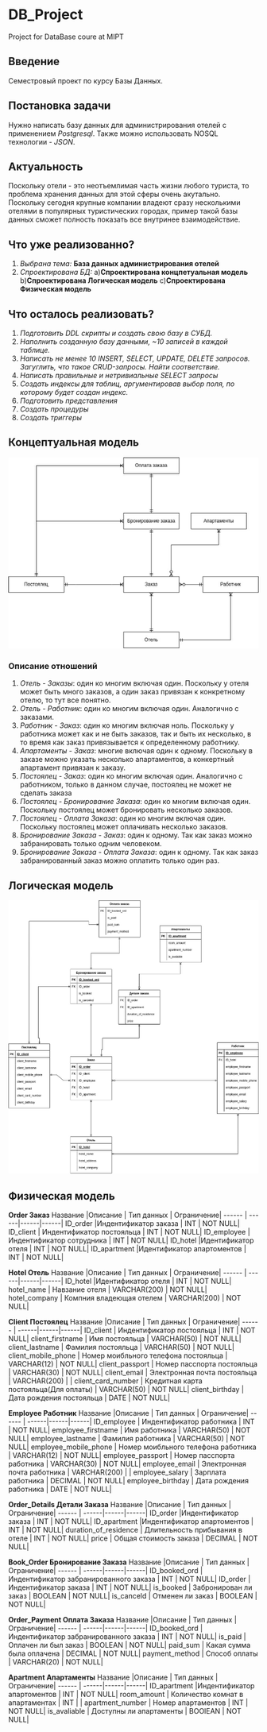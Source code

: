 # DB_Project
Project for DataBase coure at MIPT

## Введение
Семестровый проект по курсу Базы Данных.

## Постановка задачи
Нужно написать базу данных для администрирования отелей с применением *Postgresql*. Также можно использовать NOSQL технологии - *JSON*.

## Актуальность
Поскольку отели - это неотъемлимая часть жизни любого туриста, то проблема хранения данных для этой сферы очень акутально. Поскольку сегодня крупные компании владеют сразу несколькими отелями в популярных туристических городах, пример такой базы данных сможет полность показать все внутринее взаимодействие. 

## Что уже реализованно?
1) *Выбрана тема:* **База данных администрирования отелей**
2) *Спроектирована БД:*
  а)**Спроектирована концпетуальная модель**
  b)**Спроектирована Логическая модель**
  c)**Спроектирована Физическая модель**

## Что осталось реализовать?
1) *Подготовить DDL скрипты и создать свою базу в СУБД.*
2) *Наполнить созданную базу данными, ~10 записей в каждой таблице.*
3) *Написать не менее 10 INSERT, SELECT, UPDATE, DELETE запросов. Загуглить, что такое CRUD-запросы. Найти соответствие.*
4) *Написать правильные и нетривиальные SELECT запросы*
5) *Создать индексы для таблиц, аргументировав выбор поля, по которому будет создан индекс.*
6) *Подготовить представления*
7) *Создать процедуры*
8) *Создать триггеры*

## Концептуальная модель
![Alt text](diagramms/hotel_concept.jpg?raw=true "Concept")

### Описание отношений
1) *Отель - Заказы*: один ко многим включая один. Поскольку у отеля может быть много заказов, а один заказ привязан к конкретному отелю, то тут все понятно.
2) *Отель - Работник*: один ко многим включая один. Аналогично с заказами.
3) *Работник - Заказ*: один ко многим включая ноль. Поскольку у работника может как и не быть заказов, так и быть их несколько, в то время как заказ привязывается к определенному работнику.
4) *Апартаменты - Заказ*: многие включая один к одному. Поскольку в заказе можно указать несколько апартаментов, а конкертный апартамент привязан к заказу.
5) *Постоялец - Заказ*: один ко многим включая один. Аналогично с работником, только в данном случае, постоялец не может не сделать заказа
6) *Постоялец - Бронирование Заказа*: один ко многим включая один. Поскольку постоялец может бронировать несколько заказов.
7) *Постоялец - Оплата Заказа*: один ко многим включая один. Поскольку постоялец может оплачивать несколько заказов.
8) *Бронирование Заказа - Заказ*: один к одному. Так как заказ можно забранировать только одним человеком.
9) *Бронирование Заказа - Оплата Заказа*: один к одному. Так как заказ забранированный заказ можно оплатить только один раз.

## Логическая модель
![Alt text](diagramms/log_diag_hotel.jpg?raw=true "Logic")

## Физическая модель
**Order Заказ**
Название |Описание | Тип данных | Ограничение|
------ | ------|------|------|
ID_order |Индентификатор заказа  |  INT | NOT NULL|
ID_client  | Индентификатор постояльца | INT | NOT NULL|
ID_employee |Индентификатор сотрудника  | INT | NOT NULL|
ID_hotel |Идентификатор отеля  | INT | NOT NULL|
ID_apartment |Идентификатор апартоментов  | INT | NOT NULL|

**Hotel Отель**
Название |Описание | Тип данных | Ограничение|
------ | ------|------|------|
ID_hotel |Идентификатор отеля  | INT | NOT NULL|
hotel_name | Навзание отеля  | VARCHAR(200) | NOT NULL|
hotel_company  | Компния владеющая отелем | VARCHAR(200) | NOT NULL|

**Client Постоялец**
Название |Описание | Тип данных | Ограничение|
------ | ------|------|------|
ID_client  | Индентификатор постояльца | INT | NOT NULL|
client_firstname | Имя постояльца  | VARCHAR(50) | NOT NULL|
client_lastname | Фамилия постояльца  | VARCHAR(50) | NOT NULL|
client_mobile_phone | Номер моибльного телефона постояльца | VARCHAR(12) | NOT NULL|
client_passport | Номер пасспорта постояльца | VARCHAR(30) | NOT NULL|
client_email | Электронная почта постояльца | VARCHAR(200) | |
client_card_number | Кредитная карта постояльца(Для оплаты) | VARCHAR(50) | NOT NULL|
client_birthday | Дата рождения постояльца | DATE | NOT NULL|

**Employee Работник**
Название |Описание | Тип данных | Ограничение|
------ | ------|------|------|
ID_employee | Индентификатор работника | INT | NOT NULL|
employee_firstname | Имя работника  | VARCHAR(50) | NOT NULL|
employee_lastname | Фамилия работника  | VARCHAR(50) | NOT NULL|
employee_mobile_phone | Номер моибльного телефона работника | VARCHAR(12) | NOT NULL|
employee_passport | Номер пасспорта работника | VARCHAR(30) | NOT NULL|
employee_email | Электронная почта работника | VARCHAR(200) | |
employee_salary | Зарплата работника | DECIMAL | NOT NULL|
employee_birthday | Дата рождения работника | DATE | NOT NULL|

**Order_Details Детали Заказа**
Название |Описание | Тип данных | Ограничение|
------ | ------|------|------|
ID_order |Индентификатор заказа  |  INT | NOT NULL|
ID_apartment |Индентификатор апартоментов | INT | NOT NULL|
duration_of_residence | Длительность прибывания в отеле | INT | NOT NULL|
price  | Общая стоимость заказа | DECIMAL | NOT NULL|

**Book_Order Бронирование Заказа**
Название |Описание | Тип данных | Ограничение|
------ | ------|------|------|
ID_booked_ord |Индентификатор забранированного заказа  |  INT | NOT NULL|
ID_order |Индентификатор заказа  |  INT | NOT NULL|
is_booked  | Забронирован ли заказ | BOOLEAN | NOT NULL|
is_canceld  | Отменен ли заказ | BOOLEAN | NOT NULL|

**Order_Payment Оплата Заказа**
Название |Описание | Тип данных | Ограничение|
------ | ------|------|------|
ID_booked_ord |Индентификатор забранированного заказа  |  INT | NOT NULL|
is_paid | Оплачен ли был заказ  | BOOLEAN | NOT NULL|
paid_sum  | Какая сумма была оплачена | DECIMAL | NOT NULL|
payment_method  | Способ оплаты | VARCHAR(20) | NOT NULL|

**Apartment Апартаменты**
Название |Описание | Тип данных | Ограничение|
------ | ------|------|------|
ID_apartment |Индентификатор апартоментов | INT | NOT NULL|
room_amount | Количество комнат в апартаментах  | INT | |
apartment_number | Номер апартаментов | INT | NOT NULL|
is_avaliable  | Доступны ли апартаменты | BOOlEAN | NOT NULL|
